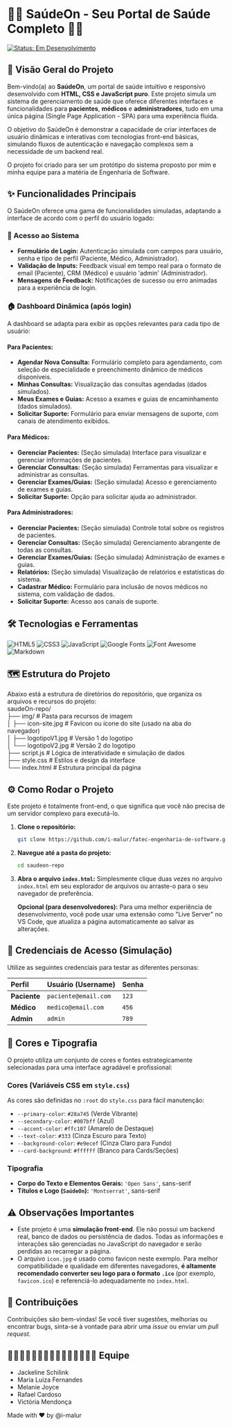 # 👩‍⚕️ SaúdeOn - Seu Portal de Saúde Completo 👨‍⚕️

[![Status: Em Desenvolvimento](https://img.shields.io/badge/Status-Em%20Desenvolvimento-blue.svg)](https://github.com/seu-usuario/saudeon-repo/commits/main) 

## 🌟 Visão Geral do Projeto

Bem-vindo(a) ao **SaúdeOn**, um portal de saúde intuitivo e responsivo desenvolvido com **HTML, CSS e JavaScript puro**. Este projeto simula um sistema de gerenciamento de saúde que oferece diferentes interfaces e funcionalidades para **pacientes**, **médicos** e **administradores**, tudo em uma única página (Single Page Application - SPA) para uma experiência fluida.

O objetivo do SaúdeOn é demonstrar a capacidade de criar interfaces de usuário dinâmicas e interativas com tecnologias front-end básicas, simulando fluxos de autenticação e navegação complexos sem a necessidade de um backend real.

O projeto foi criado para ser um protótipo do sistema proposto por mim e minha equipe para a matéria de Engenharia de Software.

## ✨ Funcionalidades Principais

O SaúdeOn oferece uma gama de funcionalidades simuladas, adaptando a interface de acordo com o perfil do usuário logado:

### 👤 Acesso ao Sistema
* **Formulário de Login:** Autenticação simulada com campos para usuário, senha e tipo de perfil (Paciente, Médico, Administrador).
* **Validação de Inputs:** Feedback visual em tempo real para o formato de email (Paciente), CRM (Médico) e usuário 'admin' (Administrador).
* **Mensagens de Feedback:** Notificações de sucesso ou erro animadas para a experiência de login.

### 🏠 Dashboard Dinâmica (após login)
A dashboard se adapta para exibir as opções relevantes para cada tipo de usuário:

#### Para Pacientes:
* **Agendar Nova Consulta:** Formulário completo para agendamento, com seleção de especialidade e preenchimento dinâmico de médicos disponíveis.
* **Minhas Consultas:** Visualização das consultas agendadas (dados simulados).
* **Meus Exames e Guias:** Acesso a exames e guias de encaminhamento (dados simulados).
* **Solicitar Suporte:** Formulário para enviar mensagens de suporte, com canais de atendimento exibidos.

#### Para Médicos:
* **Gerenciar Pacientes:** (Seção simulada) Interface para visualizar e gerenciar informações de pacientes.
* **Gerenciar Consultas:** (Seção simulada) Ferramentas para visualizar e administrar as consultas.
* **Gerenciar Exames/Guias:** (Seção simulada) Acesso e gerenciamento de exames e guias.
* **Solicitar Suporte:** Opção para solicitar ajuda ao administrador.

#### Para Administradores:
* **Gerenciar Pacientes:** (Seção simulada) Controle total sobre os registros de pacientes.
* **Gerenciar Consultas:** (Seção simulada) Gerenciamento abrangente de todas as consultas.
* **Gerenciar Exames/Guias:** (Seção simulada) Administração de exames e guias.
* **Relatórios:** (Seção simulada) Visualização de relatórios e estatísticas do sistema.
* **Cadastrar Médico:** Formulário para inclusão de novos médicos no sistema, com validação de dados.
* **Solicitar Suporte:** Acesso aos canais de suporte.

## 🛠️ Tecnologias e Ferramentas

![HTML5](https://img.shields.io/badge/html5-%23E34F26.svg?style=for-the-badge&logo=html5&logoColor=white)
![CSS3](https://img.shields.io/badge/css3-%231572B6.svg?style=for-the-badge&logo=css3&logoColor=white)
![JavaScript](https://img.shields.io/badge/javascript-%23323330.svg?style=for-the-badge&logo=javascript&logoColor=%23F7DF1E)
![Google Fonts](https://img.shields.io/badge/Google%20Fonts-4285F4?style=for-the-badge&logo=googlefonts&logoColor=white)
![Font Awesome](https://img.shields.io/badge/Font_Awesome-339AF0?style=for-the-badge&logo=fontawesome&logoColor=white)
![Markdown](https://img.shields.io/badge/markdown-%23000000.svg?style=for-the-badge&logo=markdown&logoColor=white)

## 🗺️ Estrutura do Projeto

Abaixo está a estrutura de diretórios do repositório, que organiza os arquivos e recursos do projeto:  
saudeOn-repo/  
├── img/                       # Pasta para recursos de imagem  
│   ├── icon-site.jpg          # Favicon ou ícone do site (usado na aba do navegador)  
│   ├── logotipoV1.jpg         # Versão 1 do logotipo  
│   └── logotipoV2.jpg         # Versão 2 do logotipo  
├── script.js                  # Lógica de interatividade e simulação de dados  
├── style.css                  # Estilos e design da interface  
└── index.html                 # Estrutura principal da página  

## ⚙️ Como Rodar o Projeto

Este projeto é totalmente front-end, o que significa que você não precisa de um servidor complexo para executá-lo.

1.  **Clone o repositório:**
    ```bash
    git clone https://github.com/i-malur/fatec-engenharia-de-software.git
    ```

2.  **Navegue até a pasta do projeto:**
    ```bash
    cd saudeon-repo
    ```

3.  **Abra o arquivo `index.html`:**
    Simplesmente clique duas vezes no arquivo `index.html` em seu explorador de arquivos ou arraste-o para o seu navegador de preferência.

    **Opcional (para desenvolvedores):** Para uma melhor experiência de desenvolvimento, você pode usar uma extensão como "Live Server" no VS Code, que atualiza a página automaticamente ao salvar as alterações.

## 🔑 Credenciais de Acesso (Simulação)

Utilize as seguintes credenciais para testar as diferentes personas:

| Perfil        | Usuário (Username)    | Senha   |
| :------------ | :-------------------- | :------ |
| **Paciente** | `paciente@email.com`  | `123`   |
| **Médico** | `medico@email.com`    | `456`   |
| **Admin** | `admin`               | `789`   |

## 🎨 Cores e Tipografia

O projeto utiliza um conjunto de cores e fontes estrategicamente selecionadas para uma interface agradável e profissional:

### Cores (Variáveis CSS em `style.css`)
As cores são definidas no `:root` do `style.css` para fácil manutenção:
* `--primary-color`: `#28a745` (Verde Vibrante)
* `--secondary-color`: `#007bff` (Azul)
* `--accent-color`: `#ffc107` (Amarelo de Destaque)
* `--text-color`: `#333` (Cinza Escuro para Texto)
* `--background-color`: `#e9ecef` (Cinza Claro para Fundo)
* `--card-background`: `#ffffff` (Branco para Cards/Seções)

### Tipografia
* **Corpo do Texto e Elementos Gerais:** `'Open Sans'`, sans-serif
* **Títulos e Logo (`SaúdeOn`):** `'Montserrat'`, sans-serif


## ⚠️ Observações Importantes

* Este projeto é uma **simulação front-end**. Ele não possui um backend real, banco de dados ou persistência de dados. Todas as informações e interações são gerenciadas no JavaScript do navegador e serão perdidas ao recarregar a página.
* O arquivo `icon.jpg` é usado como favicon neste exemplo. Para melhor compatibilidade e qualidade em diferentes navegadores, **é altamente recomendado converter seu logo para o formato `.ico`** (por exemplo, `favicon.ico`) e referenciá-lo adequadamente no `index.html`.

## 🤝 Contribuições

Contribuições são bem-vindas! Se você tiver sugestões, melhorias ou encontrar bugs, sinta-se à vontade para abrir uma *issue* ou enviar um *pull request*.


## 👨🏻‍💻👩🏻‍💻👩🏻‍💻👩🏻‍💻👩🏾‍💻 Equipe
* Jackeline Schilink 
* Maria Luiza Fernandes
* Melanie Joyce
* Rafael Cardoso
* Victória Mendonça

Made with ❤️ by @i-malur

